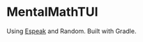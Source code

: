 # MentalMathTUI

Using [Espeak](https://github.com/Harium/espeak-java) and Random. Built with Gradle.
